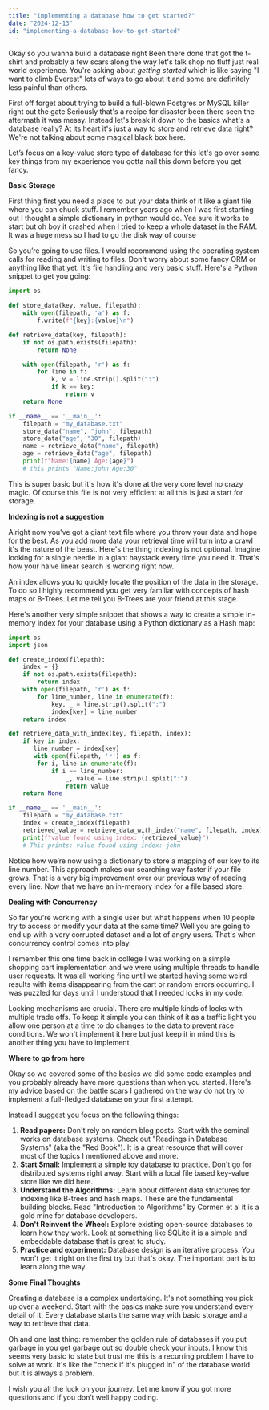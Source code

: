 ```yaml
---
title: "implementing a database how to get started?"
date: "2024-12-13"
id: "implementing-a-database-how-to-get-started"
---
```


Okay so you wanna build a database right Been there done that got the t-shirt and probably a few scars along the way let's talk shop no fluff just real world experience. You're asking about *getting started* which is like saying "I want to climb Everest" lots of ways to go about it and some are definitely less painful than others.

First off forget about trying to build a full-blown Postgres or MySQL killer right out the gate Seriously that's a recipe for disaster been there seen the aftermath it was messy. Instead let's break it down to the basics what's a database really? At its heart it's just a way to store and retrieve data right? We're not talking about some magical black box here.

Let’s focus on a key-value store type of database for this let's go over some key things from my experience you gotta nail this down before you get fancy.

**Basic Storage**

First thing first you need a place to put your data think of it like a giant file where you can chuck stuff. I remember years ago when I was first starting out I thought a simple dictionary in python would do. Yea sure it works to start but oh boy it crashed when I tried to keep a whole dataset in the RAM. It was a huge mess so I had to go the disk way of course

So you’re going to use files. I would recommend using the operating system calls for reading and writing to files. Don't worry about some fancy ORM or anything like that yet. It's file handling and very basic stuff. Here's a Python snippet to get you going:

```python
import os

def store_data(key, value, filepath):
    with open(filepath, 'a') as f:
        f.write(f"{key}:{value}\n")

def retrieve_data(key, filepath):
    if not os.path.exists(filepath):
        return None

    with open(filepath, 'r') as f:
        for line in f:
            k, v = line.strip().split(":")
            if k == key:
                return v
    return None

if __name__ == '__main__':
    filepath = "my_database.txt"
    store_data("name", "john", filepath)
    store_data("age", "30", filepath)
    name = retrieve_data("name", filepath)
    age = retrieve_data("age", filepath)
    print(f"Name:{name} Age:{age}")
    # this prints "Name:john Age:30"
```

This is super basic but it's how it's done at the very core level no crazy magic. Of course this file is not very efficient at all this is just a start for storage.

**Indexing is not a suggestion**

Alright now you've got a giant text file where you throw your data and hope for the best. As you add more data your retrieval time will turn into a crawl it's the nature of the beast. Here's the thing indexing is not optional. Imagine looking for a single needle in a giant haystack every time you need it. That's how your naive linear search is working right now.

An index allows you to quickly locate the position of the data in the storage. To do so I highly recommend you get very familiar with concepts of hash maps or B-Trees. Let me tell you B-Trees are your friend at this stage.

Here's another very simple snippet that shows a way to create a simple in-memory index for your database using a Python dictionary as a Hash map:

```python
import os
import json

def create_index(filepath):
    index = {}
    if not os.path.exists(filepath):
        return index
    with open(filepath, 'r') as f:
        for line_number, line in enumerate(f):
            key, _ = line.strip().split(":")
            index[key] = line_number
    return index

def retrieve_data_with_index(key, filepath, index):
    if key in index:
       line_number = index[key]
       with open(filepath, 'r') as f:
        for i, line in enumerate(f):
            if i == line_number:
                _, value = line.strip().split(":")
                return value
    return None

if __name__ == '__main__':
    filepath = "my_database.txt"
    index = create_index(filepath)
    retrieved_value = retrieve_data_with_index("name", filepath, index)
    print(f"value found using index: {retrieved_value}")
    # This prints: value found using index: john
```

Notice how we’re now using a dictionary to store a mapping of our key to its line number. This approach makes our searching way faster if your file grows. That is a very big improvement over our previous way of reading every line. Now that we have an in-memory index for a file based store.

**Dealing with Concurrency**

So far you're working with a single user but what happens when 10 people try to access or modify your data at the same time? Well you are going to end up with a very corrupted dataset and a lot of angry users. That's when concurrency control comes into play.

I remember this one time back in college I was working on a simple shopping cart implementation and we were using multiple threads to handle user requests. It was all working fine until we started having some weird results with items disappearing from the cart or random errors occurring. I was puzzled for days until I understood that I needed locks in my code.

Locking mechanisms are crucial. There are multiple kinds of locks with multiple trade offs. To keep it simple you can think of it as a traffic light you allow one person at a time to do changes to the data to prevent race conditions. We won't implement it here but just keep it in mind this is another thing you have to implement.

**Where to go from here**

Okay so we covered some of the basics we did some code examples and you probably already have more questions than when you started. Here's my advice based on the battle scars I gathered on the way do not try to implement a full-fledged database on your first attempt.

Instead I suggest you focus on the following things:

1.  **Read papers:** Don't rely on random blog posts. Start with the seminal works on database systems. Check out "Readings in Database Systems" (aka the "Red Book"). It is a great resource that will cover most of the topics I mentioned above and more.
2.  **Start Small:** Implement a simple toy database to practice. Don't go for distributed systems right away. Start with a local file based key-value store like we did here.
3.  **Understand the Algorithms:** Learn about different data structures for indexing like B-trees and hash maps. These are the fundamental building blocks. Read "Introduction to Algorithms" by Cormen et al it is a gold mine for database developers.
4.  **Don't Reinvent the Wheel:** Explore existing open-source databases to learn how they work. Look at something like SQLite it is a simple and embeddable database that is great to study.
5.  **Practice and experiment:** Database design is an iterative process. You won't get it right on the first try but that's okay. The important part is to learn along the way.

**Some Final Thoughts**

Creating a database is a complex undertaking. It's not something you pick up over a weekend. Start with the basics make sure you understand every detail of it. Every database starts the same way with basic storage and a way to retrieve that data.

Oh and one last thing: remember the golden rule of databases if you put garbage in you get garbage out so double check your inputs. I know this seems very basic to state but trust me this is a recurring problem I have to solve at work. It's like the "check if it's plugged in" of the database world but it is always a problem.

I wish you all the luck on your journey. Let me know if you got more questions and if you don’t well happy coding.
